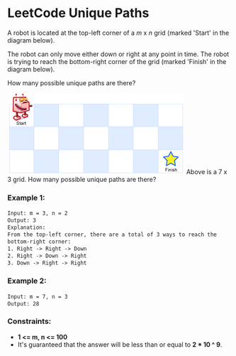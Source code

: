 # LeetCode Unique Paths

A robot is located at the top-left corner of a *m* x *n* grid (marked 'Start' in the diagram below).

The robot can only move either down or right at any point in time. The robot is trying to reach the bottom-right corner of the grid (marked 'Finish' in the diagram below).

How many possible unique paths are there?

![robot_maze](images/robot_maze.png)
Above is a 7 x 3 grid. How many possible unique paths are there?

### Example 1:
```
Input: m = 3, n = 2
Output: 3
Explanation:
From the top-left corner, there are a total of 3 ways to reach the bottom-right corner:
1. Right -> Right -> Down
2. Right -> Down -> Right
3. Down -> Right -> Right
```

### Example 2:
```
Input: m = 7, n = 3
Output: 28
```
 
### Constraints:

* **1 <= m, n <= 100**
* It's guaranteed that the answer will be less than or equal to **2 * 10 ^ 9**.